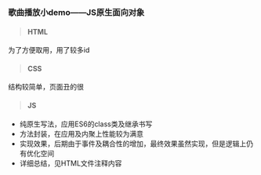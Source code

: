 ### 歌曲播放小demo——JS原生面向对象

> #### HTML
为了方便取用，用了较多id

> #### CSS
结构较简单，页面丑的很

> #### JS
- 纯原生写法，应用ES6的class类及继承书写
- 方法封装，在应用及内聚上性能较为满意
- 实现效果，后期由于事件及耦合性的增加，最终效果虽然实现，但是逻辑上仍有优化空间
- 详细总结，见HTML文件注释内容
